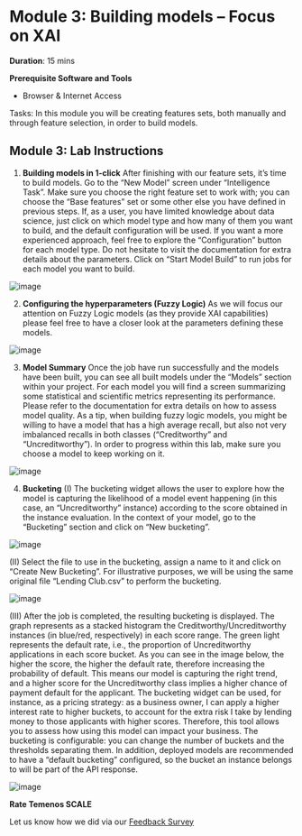 # Module 3: Building models – Focus on XAI

**Duration**: 15 mins

**Prerequisite Software and Tools**

- Browser & Internet Access

Tasks: In this module you will be creating features sets, both manually and through feature selection, in order to build models. 

## Module 3: Lab Instructions

1. **Building models in 1-click**
After finishing with our feature sets, it’s time to build models. Go to the “New Model” screen under “Intelligence Task”. Make sure you choose the right feature set to work with; you can choose the “Base features” set or some other else you have defined in previous steps. 
If, as a user, you have limited knowledge about data science, just click on which model type and how many of them you want to build, and the default configuration will be used. If you want a more experienced approach, feel free to explore the “Configuration” button for each model type. Do not hesitate to visit the documentation for extra details about the parameters. 
Click on “Start Model Build” to run jobs for each model you want to build. 

![image](https://github.com/temenos/SCALE2020/blob/main/Training%20and%20Deploying%20Models%20with%20Temenos%20AI%20Platform/images/image032.png)

2. **Configuring the hyperparameters (Fuzzy Logic)**
As we will focus our attention on Fuzzy Logic models (as they provide XAI capabilities) please feel free to have a closer look at the parameters defining these models. 

![image](https://github.com/temenos/SCALE2020/blob/main/Training%20and%20Deploying%20Models%20with%20Temenos%20AI%20Platform/images/image034.png)

3. **Model Summary**
Once the job have run successfully and the models have been built, you can see all built models under the “Models” section within your project. 
For each model you will find a screen summarizing some statistical and scientific metrics representing its performance. Please refer to the documentation for extra details on how to assess model quality.
As a tip, when building fuzzy logic models, you might be willing to have a model that has a high average recall, but also not very imbalanced recalls in both classes (“Creditworthy” and “Uncreditworthy”). 
In order to progress within this lab, make sure you choose a model to keep working on it.

![image](https://github.com/temenos/SCALE2020/blob/main/Training%20and%20Deploying%20Models%20with%20Temenos%20AI%20Platform/images/image036.png)

4. **Bucketing**
(I)
The bucketing widget allows the user to explore how the model is capturing the likelihood of a model event happening (in this case, an “Uncreditworthy” instance) according to the score obtained in the instance evaluation. 
In the context of your model, go to the “Bucketing” section and click on “New bucketing”. 

![image](https://github.com/temenos/SCALE2020/blob/main/Training%20and%20Deploying%20Models%20with%20Temenos%20AI%20Platform/images/image038.png)

(II)
Select the file to use in the bucketing, assign a name to it and click on “Create New Bucketing”. For illustrative purposes, we will be using the same original file “Lending Club.csv” to perform the bucketing. 

![image](https://github.com/temenos/SCALE2020/blob/main/Training%20and%20Deploying%20Models%20with%20Temenos%20AI%20Platform/images/image040.png)

(III)
After the job is completed, the resulting bucketing is displayed. The graph represents as a stacked histogram the Creditworthy/Uncreditworthy instances (in blue/red, respectively) in each score range. The green light represents the default rate, i.e., the proportion of Uncreditworthy applications in each score bucket. As you can see in the image below, the higher the score, the higher the default rate, therefore increasing the probability of default. This means our model is capturing the right trend, and a higher score for the Uncreditworthy class implies a higher chance of payment default for the applicant. 
The bucketing widget can be used, for instance, as a pricing strategy: as a business owner, I can apply a higher interest rate to higher buckets, to account for the extra risk I take by lending money to those applicants with higher scores. Therefore, this tool allows you to assess how using this model can impact your business. 
The bucketing is configurable: you can change the number of buckets and the thresholds separating them. 
In addition, deployed models are recommended to have a “default bucketing” configured, so the bucket an instance belongs to will be part of the API response. 

![image](https://github.com/temenos/SCALE2020/blob/main/Training%20and%20Deploying%20Models%20with%20Temenos%20AI%20Platform/images/image042.png)

**Rate Temenos SCALE**

Let us know how we did via our [Feedback Survey](xx)
